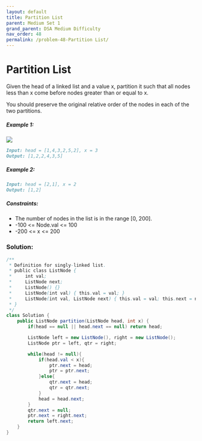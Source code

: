 ```yaml
---
layout: default
title: Partition List
parent: Medium Set 1
grand_parent: DSA Medium Difficulty
nav_order: 48
permalink: /problem-48-Partition List/
---
```

# Partition List
Given the head of a linked list and a value x, partition it such that all nodes less than x come before nodes greater than or equal to x.

You should preserve the original relative order of the nodes in each of the two partitions.

##### Example 1:
![](../../assets/images/ds/partition.jpeg)
```markdown
Input: head = [1,4,3,2,5,2], x = 3
Output: [1,2,2,4,3,5]
```
##### Example 2:
```markdown
Input: head = [2,1], x = 2
Output: [1,2]
```
##### Constraints:
* The number of nodes in the list is in the range [0, 200].
* -100 <= Node.val <= 100
* -200 <= x <= 200

### Solution:
```java
/**
 * Definition for singly-linked list.
 * public class ListNode {
 *     int val;
 *     ListNode next;
 *     ListNode() {}
 *     ListNode(int val) { this.val = val; }
 *     ListNode(int val, ListNode next) { this.val = val; this.next = next; }
 * }
 */
class Solution {
    public ListNode partition(ListNode head, int x) {
        if(head == null || head.next == null) return head;

        ListNode left = new ListNode(), right = new ListNode();
        ListNode ptr = left, qtr = right;

        while(head != null){
            if(head.val < x){
                ptr.next = head;
                ptr = ptr.next;
            }else{
                qtr.next = head;
                qtr = qtr.next;
            }
            head = head.next;
        }
        qtr.next = null;
        ptr.next = right.next;
        return left.next;
    }
}
```
